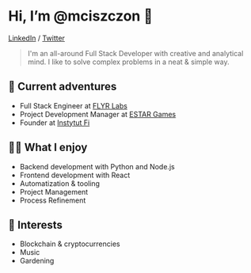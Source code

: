 # Hi, I’m @mciszczon 👋

[LinkedIn](https://linkedin.com/in/mciszczon) / [Twitter](https://twitter.com/mciszczon)

> I'm an all-around Full Stack Developer with creative and analytical mind. I like to solve complex problems in a neat & simple way.

## 🤠 Current adventures

- Full Stack Engineer at [FLYR Labs](https://flyrlabs.com)
- Project Development Manager at [ESTAR Games](https://estar.games/)
- Founder at [Instytut Fi](https://github.com/instytutfi)

## 👍🏻 What I enjoy

- Backend development with Python and Node.js
- Frontend development with React
- Automatization & tooling
- Project Management
- Process Refinement

## 👀 Interests

- Blockchain & cryptocurrencies
- Music
- Gardening
